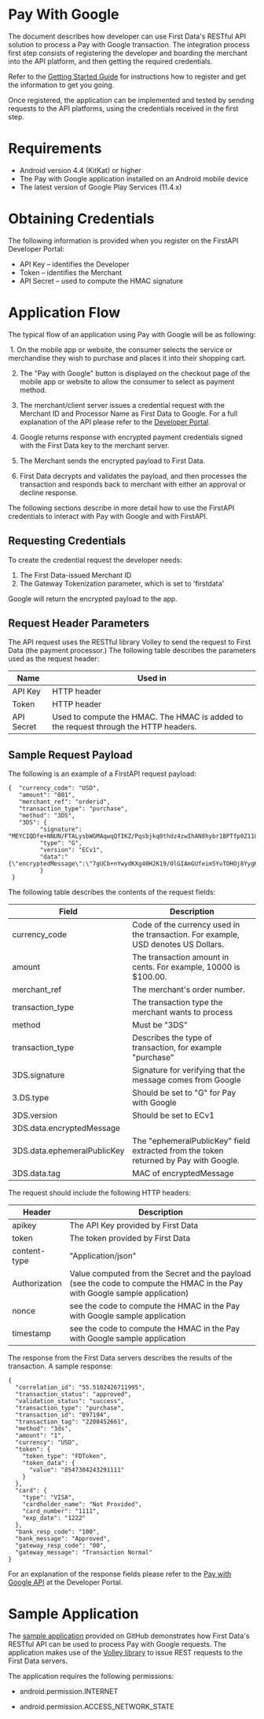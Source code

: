 # Pay With Google

The document describes how developer can use First Data's RESTful API solution to process a Pay with Google  transaction.
The integration process first step consists of registering the developer and boarding the merchant into the API platform, and then getting the required credentials. 

Refer to the [Getting Started Guide](https://github.com/payeezy/get_started_with_payeezy/blob/master/get_started_with_payeezy042015.pdf) for instructions how to register and get the information to get you going.

Once registered, the application can be implemented and tested by sending requests to the API platforms, using the credentials received in the first step.
# Requirements
- Android version 4.4 (KitKat) or higher
- The Pay with Google application installed on an Android mobile device
- The latest version of Google Play Services (11.4.x)

# Obtaining Credentials
The following information is provided when you register on the FirstAPI Developer Portal:
- API Key – identifies the Developer
- Token – identifies the Merchant
- API Secret – used to compute the HMAC signature



# Application Flow
The typical flow of an application using Pay with Google will be as following:

 1. On the mobile app or website, the consumer selects the service or merchandise they wish to purchase and places it into their shopping cart.  
 
 2. The "Pay with Google" button is displayed on the checkout page of the mobile app or website to allow the consumer to select as payment method.
 
 3. The merchant/client server issues a credential request with the Merchant ID and Processor Name as First Data to Google.
 For a full explanation of the API please refer to the [Developer Portal](https://developer.payeezy.com/). 

 4. Google returns response with encrypted payment credentials signed with the First Data key to the merchant server.
 
 5. The Merchant sends the encrypted payload to First Data.
 
 6. First Data decrypts and validates the payload,  and then processes the transaction and responds back to merchant with either an approval or decline response.
 
The following sections describe in more detail how to use the FirstAPI credentials to interact with Pay with Google and with FirstAPI.

## Requesting Credentials

To create the credential request the developer needs:
1. The First Data-issued Merchant ID
2. The Gateway Tokenization parameter, which is set to 'firstdata'

Google will return the encrypted payload to the app. 

## Request Header Parameters

The API request uses the RESTful library Volley to send the request to First Data (the payment processor.) The following table describes the parameters used as the request header:

| Name | Used in |
| --- | --- |
| API Key | HTTP header |
| Token | HTTP header |
| API Secret | Used to compute the HMAC. The HMAC is added to the request through the HTTP headers. |

## Sample Request Payload

The following is an example of a FirstAPI request payload:
```
{  "currency_code": "USD",  
   "amount": "001",  
   "merchant_ref": "orderid",  
   "transaction_type": "purchase",  
   "method": "3DS",  
   "3DS": {    
         "signature": "MEYCIQDfe+NNUN/FTALysbWGMAqwqQfIKZ/Pqsbjkq0thdz4zwIhAN8hybr1BPTfp0Z11UXWSXDffpM0mnbQ/MCrsQaOXgQ6",    
         "type": "G",    
         "version": "ECv1",
         "data":"{\"encryptedMessage\":\"7gUCb+nYwydKXg40H2K19/OlGIAmGUfeim5YuTOHOj8YygKpQuRbueqrtoT2V39dTBd+0eq9tqLkPit9mksGM6IwAZkbhMeuHoFFNevpRHP+9QHwYcMadsKgYv4tdHnEd3zOq8zSc63KC2FudKcHXHeiL8MwRAMSMSdOiEBJjg3ZdFS2K6HnVxuZZah1HK/w2FIIsInutS1ItPyDxm+wvmDd6ahvERsJQdUitK6S5KQ2UC4kBhdhJX6dosBybbSk89ux7hxbBYWdiCU8ARCYsFQ237YXMasajg3woWkzYxKOlqTtpm4YVoH327lwkXBgwo0CL6BTfOH3tylZLw59+XytpEEIVZdvIibpo+mm4odw/eBdFuxazlC20XaSfIOP620tyTE8lh8Qf28Aea/CNyvYXOgfDURiTEed1KlRIATKkBIwrOwsB//gmiNcuOKcEFO3jNsSlg\\u003d\\u003d\",\"ephemeralPublicKey\":\"BCzn9AukQpQXQYUax5nh4e5dl8D8az1T0XpWHd/6PssLIRq7SpWEiuO/Sr5WSPhf4SD15EtmF6zhnjD1MwciqJA\\u003d\",\"tag\":\"oL67zq3qfISY0TRp5vW7CVNPZlL3bYmV8bcIa1n6SDM\\u003d\"}"  
         }
 }
```

The following table describes the contents of the request fields:

| Field | Description |
| --- | --- |
| currency\_code | Code of the currency used in the transaction. For example, USD denotes US Dollars. |
| amount | The transaction amount in cents. For example, 10000 is $100.00. |
| merchant\_ref | The merchant's order number. |
| transaction\_type | The transaction type the merchant wants to process
| method | Must be "3DS" |
| transaction\_type | Describes the type of transaction, for example "purchase" |
| 3DS.signature | Signature for verifying that the message comes from Google |
| 3.DS.type | Should be set to "G" for Pay with Google |
| 3DS.version | Should be set to ECv1 |
| 3DS.data.encryptedMessage |  |The encrypted message containing the actual payment information as well as additional security fields. |
| 3DS.data.ephemeralPublicKey | The "ephemeralPublicKey" field extracted from the token returned by Pay with Google. |
| 3DS.data.tag | MAC of encryptedMessage |


The request should include the following HTTP headers:

| Header | Description |
| --- | --- |
| apikey | The API Key provided by First Data |
| token | The token provided by First Data |
| content-type | "Application/json" |
| Authorization | Value computed from the Secret and the payload (see the code to compute the HMAC in the Pay with Google sample application) |
| nonce | see the code to compute the HMAC in the Pay with Google sample application |
| timestamp | see the code to compute the HMAC in the Pay with Google sample application |

The response from the First Data servers describes the results of the transaction. A sample response:
```
{
  "correlation_id": "55.5102426711995",
  "transaction_status": "approved",
  "validation_status": "success",
  "transaction_type": "purchase",
  "transaction_id": "097194",
  "transaction_tag": "2200452661",
  "method": "3ds",
  "amount": "1",
  "currency": "USD",
  "token": {
    "token_type": "FDToken",
    "token_data": {
      "value": "8547304243291111"
    }
  },
  "card": {
    "type": "VISA",
    "cardholder_name": "Not Provided",
    "card_number": "1111",
    "exp_date": "1222"
  },
  "bank_resp_code": "100",
  "bank_message": "Approved",
  "gateway_resp_code": "00",
  "gateway_message": "Transaction Normal"
}
```
For an explanation of the response fields please refer to the [Pay with Google API](https://developer.payeezy.com/payeezy-api/apis/post/transactions-17) at the Developer Portal.

# Sample Application 
The [sample application](https://github.com/payeezy/pay_with_google/tree/master/sdk) provided on GitHub demonstrates how First Data's RESTful API can be used to process Pay with Google requests. The application makes use of the [Volley library](http://developer.android.com/training/volley/index.html) to issue REST requests to the First Data servers.

The application requires the following permissions:

- android.permission.INTERNET

- android.permission.ACCESS_NETWORK_STATE
 
